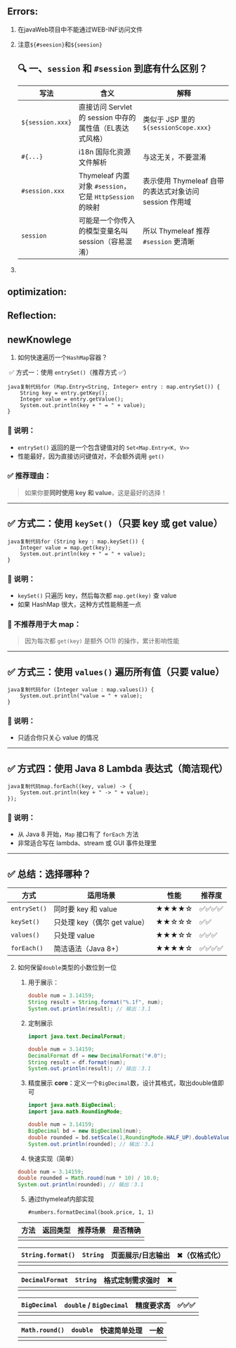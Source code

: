 ## Errors:
1. 在javaWeb项目中不能通过WEB-INF访问文件

2. 注意`${#seesion}`和`${seesion}`

   ## 🔍 一、`session` 和 `#session` 到底有什么区别？

   | 写法             | 含义                                                     | 解释                                                   |
   | ---------------- | -------------------------------------------------------- | ------------------------------------------------------ |
   | `${session.xxx}` | 直接访问 Servlet 的 session 中存的属性值（EL表达式风格） | 类似于 JSP 里的 `${sessionScope.xxx}`                  |
   | `#{...}`         | i18n 国际化资源文件解析                                  | 与这无关，不要混淆                                     |
   | `#session.xxx`   | Thymeleaf 内置对象 `#session`，它是 `HttpSession` 的映射 | 表示使用 Thymeleaf 自带的表达式对象访问 session 作用域 |
   | `session`        | 可能是一个你传入的模型变量名叫 session（容易混淆）       | 所以 Thymeleaf 推荐 `#session` 更清晰                  |

3. 

## optimization:

## Reflection:

## newKnowlege
1. 如何快速遍历一个`HashMap`容器？

​	✅ 方式一：使用 `entrySet()`（推荐方式 ✅）

```
java复制代码for (Map.Entry<String, Integer> entry : map.entrySet()) {
    String key = entry.getKey();
    Integer value = entry.getValue();
    System.out.println(key + " = " + value);
}
```

### 📌 说明：

- `entrySet()` 返回的是一个包含键值对的 `Set<Map.Entry<K, V>>`
- 性能最好，因为直接访问键值对，不会额外调用 `get()`

### ✅ 推荐理由：

> 如果你要**同时使用 key 和 value**，这是最好的选择！

------

## ✅ 方式二：使用 `keySet()`（只要 key 或 get value）

```
java复制代码for (String key : map.keySet()) {
    Integer value = map.get(key);
    System.out.println(key + " = " + value);
}
```

### 📌 说明：

- `keySet()` 只遍历 key，然后每次都 `map.get(key)` 查 value
- 如果 HashMap 很大，这种方式性能稍差一点

### 🚫 不推荐用于大 map：

> 因为每次都 `get(key)` 是额外 O(1) 的操作，累计影响性能

------

## ✅ 方式三：使用 `values()` 遍历所有值（只要 value）

```
java复制代码for (Integer value : map.values()) {
    System.out.println("value = " + value);
}
```

### 📌 说明：

- 只适合你只关心 value 的情况

------

## ✅ 方式四：使用 Java 8 Lambda 表达式（简洁现代）

```
java复制代码map.forEach((key, value) -> {
    System.out.println(key + " -> " + value);
});
```

### 📌 说明：

- 从 Java 8 开始，`Map` 接口有了 `forEach` 方法
- 非常适合写在 lambda、stream 或 GUI 事件处理里

------

## ✅ 总结：选择哪种？

| 方式         | 适用场景                     | 性能  | 推荐度 |
| ------------ | ---------------------------- | ----- | ------ |
| `entrySet()` | 同时要 key 和 value          | ★★★★☆ | ✅✅✅✅   |
| `keySet()`   | 只处理 key（偶尔 get value） | ★★☆☆☆ | ✅✅     |
| `values()`   | 只处理 value                 | ★★★☆☆ | ✅✅✅    |
| `forEach()`  | 简洁语法（Java 8+）          | ★★★★☆ | ✅✅✅✅   |

2. 如何保留`double`类型的小数位到一位

   1. 用于展示：

      ```java
      double num = 3.14159;
      String result = String.format("%.1f", num);
      System.out.println(result); // 输出：3.1
      ```

   2. 定制展示

      ```java
      import java.text.DecimalFormat;
      
      double num = 3.14159;
      DecimalFormat df = new DecimalFormat("#.0");
      String result = df.format(num);
      System.out.println(result); // 输出：3.1
      ```

   3. 精度展示
      **core**：定义一个`BigDecimal`数，设计其格式，取出double值即可

      ```java
      import java.math.BigDecimal;
      import java.math.RoundingMode;
      
      double num = 3.14159;
      BigDecimal bd = new BigDecimal(num);
      double rounded = bd.setScale(1,RoundingMode.HALF_UP).doubleValue();
      System.out.println(rounded); // 输出：3.1
      ```

   4.  快速实现（简单）

      ```java
      double num = 3.14159;
      double rounded = Math.round(num * 10) / 10.0;
      System.out.println(rounded); // 输出：3.1
      ```

   5. 通过thymeleaf内部实现

      `#numbers.formatDecimal(book.price, 1, 1)`

   | 方法 | 返回类型 | 推荐场景 | 是否精确 |
   | ---- | -------- | -------- | -------- |
   |      |          |          |          |

   | `String.format()` | `String` | 页面展示/日志输出 | ✖（仅格式化） |
   | ----------------- | -------- | ----------------- | ------------- |
   |                   |          |                   |               |

   | `DecimalFormat` | `String` | 格式定制需求强时 | ✖    |
   | --------------- | -------- | ---------------- | ---- |
   |                 |          |                  |      |

   | `BigDecimal` | `double` / `BigDecimal` | 精度要求高 | ✅✅✅  |
   | ------------ | ----------------------- | ---------- | ---- |
   |              |                         |            |      |

   | `Math.round()` | `double` | 快速简单处理 | 一般 |
   | -------------- | -------- | ------------ | ---- |
   |                |          |              |      |

​		